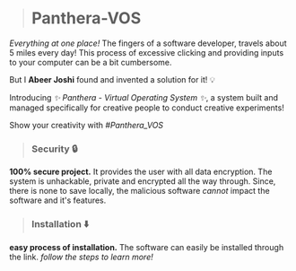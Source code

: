 ># Panthera-VOS


*Everything at one place!*
The fingers of a software developer, travels about 5 miles every day! This process of excessive clicking and providing inputs to your computer can be a bit cumbersome.

But I **Abeer Joshi** found and invented a solution for it! :bulb:

Introducing *✨ Panthera - Virtual Operating System ✨*, a system built and managed specifically for creative people to conduct creative experiments!

Show your creativity with *#Panthera_VOS*




>### Security :lock:

**100% secure project.** It provides the user with all data encryption. The system is unhackable, private and encrypted all the way through.
Since, there is none to save locally, the malicious software *cannot* impact the software and it's features.




>### Installation ⬇️

**easy process of installation.** The software can easily be installed through the link. *follow the steps to learn more!*
